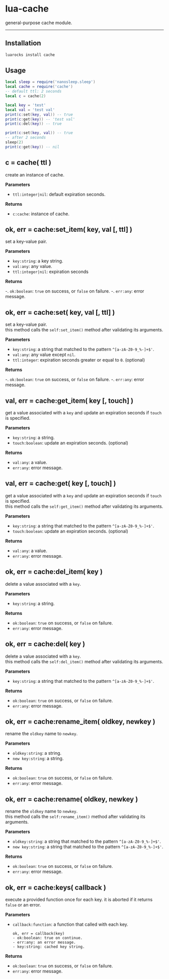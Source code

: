 # lua-cache

general-purpose cache module.

---

## Installation

```sh
luarocks install cache
```

## Usage

```lua
local sleep = require('nanosleep.sleep')
local cache = require('cache')
-- default ttl: 2 seconds
local c = cache(2)

local key = 'test'
local val = 'test val'
print(c:set(key, val)) -- true
print(c:get(key)) -- 'test val'
print(c:del(key)) -- true

print(c:set(key, val)) -- true
-- after 2 seconds
sleep(2)
print(c:get(key)) -- nil
```


## c = cache( ttl )

create an instance of cache.

**Parameters**

- `ttl:integer|nil`: default expiration seconds.

**Returns**

- `c:cache`: instance of cache.


## ok, err = cache:set_item( key, val [, ttl] )

set a key-value pair.

**Parameters**

- `key:string`: a key string.
- `val:any`: any value.
- `ttl:integer|nil`: expiration seconds

**Returns**

-. `ok:boolean`: `true` on success, or `false` on failure.
-. `err:any`: error message.


## ok, err = cache:set( key, val [, ttl] )

set a key-value pair.  
this method calls the `self:set_item()` method after validating its arguments.

**Parameters**

- `key:string`: a string that matched to the pattern `^[a-zA-Z0-9_%-]+$'`.
- `val:any`: any value except `nil`.
- `ttl:integer`: expiration seconds greater or equal to `0`. (optional)

**Returns**

-. `ok:boolean`: `true` on success, or `false` on failure.
-. `err:any`: error message.


## val, err = cache:get_item( key [, touch] )

get a value associated with a `key` and update an expiration seconds if `touch` is specified.

**Parameters**

- `key:string`: a string.
- `touch:boolean`: update an expiration seconds. (optional)

**Returns**

- `val:any`: a value.
- `err:any`: error message.


## val, err = cache:get( key [, touch] )

get a value associated with a `key` and update an expiration seconds if `touch` is specified.  
this method calls the `self:get_item()` method after validating its arguments.

**Parameters**

- `key:string`: a string that matched to the pattern `^[a-zA-Z0-9_%-]+$'`.
- `touch:boolean`: update an expiration seconds. (optional)

**Returns**

- `val:any`: a value.
- `err:any`: error message.


## ok, err = cache:del_item( key )

delete a value associated with a `key`.

**Parameters**

- `key:string`: a string.

**Returns**

- `ok:boolean`: `true` on success, or `false` on failure.
- `err:any`: error message.


## ok, err = cache:del( key )

delete a value associated with a `key`.  
this method calls the `self:del_item()` method after validating its arguments.

**Parameters**

- `key:string`: a string that matched to the pattern `^[a-zA-Z0-9_%-]+$'`.

**Returns**

- `ok:boolean`: `true` on success, or `false` on failure.
- `err:any`: error message.


## ok, err = cache:rename_item( oldkey, newkey )

rename the `oldkey` name to `newkey`.

**Parameters**

- `oldkey:string`: a string.
- `new key:string`: a string.

**Returns**

- `ok:boolean`: `true` on success, or `false` on failure.
- `err:any`: error message.


## ok, err = cache:rename( oldkey, newkey )

rename the `oldkey` name to `newkey`.  
this method calls the `self:rename_item()` method after validating its arguments.

**Parameters**

- `oldkey:string`: a string that matched to the pattern `^[a-zA-Z0-9_%-]+$'`.
- `new key:string`: a string that matched to the pattern `^[a-zA-Z0-9_%-]+$'`.

**Returns**

- `ok:boolean`: `true` on success, or `false` on failure.
- `err:any`: error message.


## ok, err = cache:keys( callback )

execute a provided function once for each key. it is aborted if it returns `false` or an error.

**Parameters**

- `callback:function`: a function that called with each key.
    ```
    ok, err = callback(key)
    - ok:boolean: true on continue.
    - err:any: an error message.
    - key:string: cached key string.
    ```

**Returns**

- `ok:boolean`: `true` on success, or `false` on failure.
- `err:any`: error message.


